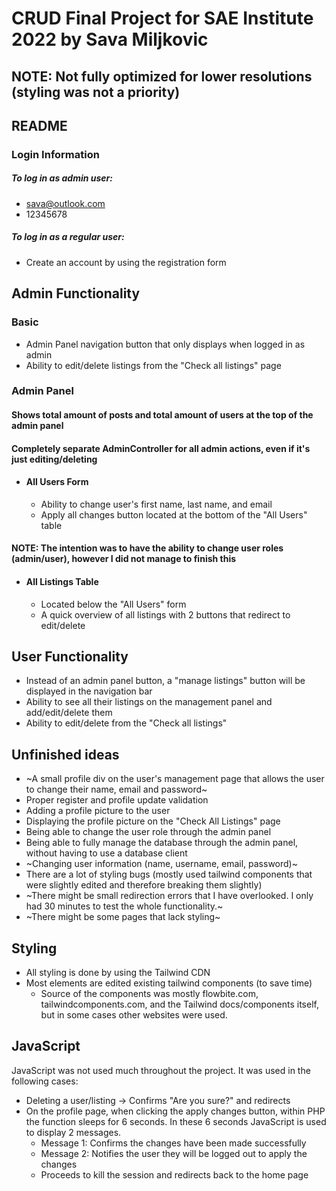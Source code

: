 # CRUD Final Project for SAE Institute 2022 by Sava Miljkovic

## NOTE: Not fully optimized for lower resolutions (styling was not a priority)

## README

### Login Information
##### To log in as admin user:
- sava@outlook.com
- 12345678

##### To log in as a regular user:
- Create an account by using the registration form

## Admin Functionality
### Basic
- Admin Panel navigation button that only displays when logged in as admin
- Ability to edit/delete listings from the "Check all listings" page

### Admin Panel
#### Shows total amount of posts and total amount of users at the top of the admin panel
#### Completely separate AdminController for all admin actions, even if it's just editing/deleting

- #### All Users Form
  - Ability to change user's first name, last name, and email
  - Apply all changes button located at the bottom of the "All Users" table
#### NOTE: The intention was to have the ability to change user roles (admin/user), however I did not manage to finish this
 
- #### All Listings Table
  - Located below the "All Users" form
  - A quick overview of all listings with 2 buttons that redirect to edit/delete

## User Functionality
- Instead of an admin panel button, a "manage listings" button will be displayed in the navigation bar
- Ability to see all their listings on the management panel and add/edit/delete them
- Ability to edit/delete from the "Check all listings" 

## Unfinished ideas
- ~A small profile div on the user's management page that allows the user to change their name, email and password~
- Proper register and profile update validation
- Adding a profile picture to the user
- Displaying the profile picture on the "Check All Listings" page
- Being able to change the user role through the admin panel
- Being able to fully manage the database through the admin panel, without having to use a database client
- ~Changing user information (name, username, email, password)~
- There are a lot of styling bugs (mostly used tailwind components that were slightly edited and therefore breaking them slightly)
- ~There might be small redirection errors that I have overlooked. I only had 30 minutes to test the whole functionality.~
- ~There might be some pages that lack styling~

## Styling
- All styling is done by using the Tailwind CDN
- Most elements are edited existing tailwind components (to save time)
  - Source of the components was mostly flowbite.com, tailwindcomponents.com, and the Tailwind docs/components itself, but in some cases other websites were used.

## JavaScript
JavaScript was not used much throughout the project. It was used in the following cases:
- Deleting a user/listing -> Confirms "Are you sure?" and redirects
- On the profile page, when clicking the apply changes button, within PHP the function sleeps for 6 seconds. In these 6 seconds JavaScript is used to display 2 messages.
  - Message 1: Confirms the changes have been made successfully
  - Message 2: Notifies the user they will be logged out to apply the changes
  - Proceeds to kill the session and redirects back to the home page
